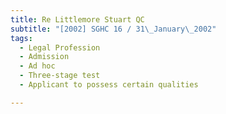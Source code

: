 ```yaml
---
title: Re Littlemore Stuart QC 
subtitle: "[2002] SGHC 16 / 31\_January\_2002"
tags:
  - Legal Profession
  - Admission
  - Ad hoc
  - Three-stage test
  - Applicant to possess certain qualities

---
```


